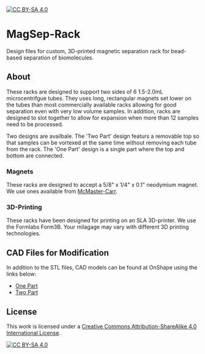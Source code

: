 [![CC BY-SA 4.0][cc-by-sa-shield]][cc-by-sa]
# MagSep-Rack
Design files for custom, 3D-printed magnetic separation rack for bead-based separation of biomolecules. 

## About
These racks are designed to support two sides of 6 1.5-2.0mL microcentrifgue tubes. They uses long, rectangular magnets set lower on the tubes than most commercially available racks allowing for good separation even with very low volume samples. In addition, racks are designed to slot together to allow for expansion when more than 12 samples need to be processed.

Two designs are availbale. The 'Two Part' design featurs a removable top so that samples can be vortexed at the same time without removing each tube from the rack. The 'One Part' design is a single part where the top and bottom are connected.

### Magnets
These racks are designed to accept a 5/8" x 1/4" x 0.1" neodymium magnet. We use ones available from [McMaster-Carr](https://www.mcmaster.com/5848K78/).

### 3D-Printing
These racks have been designed for printing on an SLA 3D-printer. We use the Formlabs Form3B. Your milagage may vary with different 3D printing technologies.

## CAD Files for Modification
In addition to the STL files, CAD models can be found at OnShape using the links below:

- [One Part](https://cad.onshape.com/documents/ac3f1812ea71904c4083b250/w/dbaaac48466942043f92d1b7/e/5bb39ef93866d42250d2d921)
- [Two Part](https://cad.onshape.com/documents/ac3f1812ea71904c4083b250/w/1948a836c2f0dd5088106535/e/5bb39ef93866d42250d2d921)

## License
This work is licensed under a
[Creative Commons Attribution-ShareAlike 4.0 International License][cc-by-sa].

[![CC BY-SA 4.0][cc-by-sa-image]][cc-by-sa]

[cc-by-sa]: http://creativecommons.org/licenses/by-sa/4.0/
[cc-by-sa-image]: https://licensebuttons.net/l/by-sa/4.0/88x31.png
[cc-by-sa-shield]: https://img.shields.io/badge/License-CC%20BY--SA%204.0-lightgrey.svg
